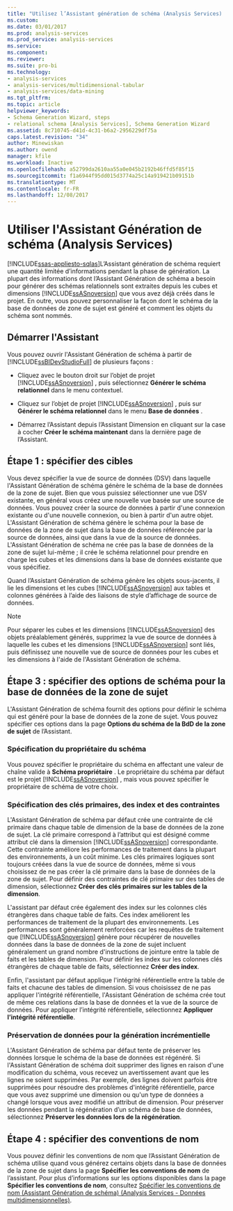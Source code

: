 ```yaml
---
title: "Utilisez l’Assistant génération de schéma (Analysis Services) | Documents Microsoft"
ms.custom: 
ms.date: 03/01/2017
ms.prod: analysis-services
ms.prod_service: analysis-services
ms.service: 
ms.component: 
ms.reviewer: 
ms.suite: pro-bi
ms.technology:
- analysis-services
- analysis-services/multidimensional-tabular
- analysis-services/data-mining
ms.tgt_pltfrm: 
ms.topic: article
helpviewer_keywords:
- Schema Generation Wizard, steps
- relational schema [Analysis Services], Schema Generation Wizard
ms.assetid: 8c710745-d41d-4c31-b6a2-2956229df75a
caps.latest.revision: "34"
author: Minewiskan
ms.author: owend
manager: kfile
ms.workload: Inactive
ms.openlocfilehash: a52799da2610aa55a0e045b2192b46ffd5f85f15
ms.sourcegitcommit: f1a6944f95dd015d3774a25c14a919421b09151b
ms.translationtype: MT
ms.contentlocale: fr-FR
ms.lasthandoff: 12/08/2017
---
```

# <a name="use-the-schema-generation-wizard-analysis-services"></a>Utiliser l'Assistant Génération de schéma (Analysis Services)
[!INCLUDE[ssas-appliesto-sqlas](../../includes/ssas-appliesto-sqlas.md)]L’Assistant génération de schéma requiert une quantité limitée d’informations pendant la phase de génération. La plupart des informations dont l’Assistant Génération de schéma a besoin pour générer des schémas relationnels sont extraites depuis les cubes et dimensions [!INCLUDE[ssASnoversion](../../includes/ssasnoversion-md.md)] que vous avez déjà créés dans le projet. En outre, vous pouvez personnaliser la façon dont le schéma de la base de données de zone de sujet est généré et comment les objets du schéma sont nommés.  
  
## <a name="start-the-wizard"></a>Démarrer l'Assistant  
 Vous pouvez ouvrir l'Assistant Génération de schéma à partir de [!INCLUDE[ssBIDevStudioFull](../../includes/ssbidevstudiofull-md.md)] de plusieurs façons :  
  
-   Cliquez avec le bouton droit sur l’objet de projet [!INCLUDE[ssASnoversion](../../includes/ssasnoversion-md.md)] , puis sélectionnez **Générer le schéma relationnel** dans le menu contextuel.  
  
-   Cliquez sur l’objet de projet [!INCLUDE[ssASnoversion](../../includes/ssasnoversion-md.md)] , puis sur **Générer le schéma relationnel** dans le menu **Base de données** .  
  
-   Démarrez l’Assistant depuis l’Assistant Dimension en cliquant sur la case à cocher **Créer le schéma maintenant** dans la dernière page de l’Assistant.  
  
## <a name="step-1-specify-targets"></a>Étape 1 : spécifier des cibles  
 Vous devez spécifier la vue de source de données (DSV) dans laquelle l'Assistant Génération de schéma génère le schéma de la base de données de la zone de sujet. Bien que vous puissiez sélectionner une vue DSV existante, en général vous créez une nouvelle vue basée sur une source de données. Vous pouvez créer la source de données à partir d'une connexion existante ou d'une nouvelle connexion, ou bien à partir d'un autre objet. L'Assistant Génération de schéma génère le schéma pour la base de données de la zone de sujet dans la base de données référencée par la source de données, ainsi que dans la vue de la source de données. L'Assistant Génération de schéma ne crée pas la base de données de la zone de sujet lui-même ; il crée le schéma relationnel pour prendre en charge les cubes et les dimensions dans la base de données existante que vous spécifiez.  
  
 Quand l’Assistant Génération de schéma génère les objets sous-jacents, il lie les dimensions et les cubes [!INCLUDE[ssASnoversion](../../includes/ssasnoversion-md.md)] aux tables et colonnes générées à l’aide des liaisons de style d’affichage de source de données.  
  
> [!NOTE]  
>  Pour séparer les cubes et les dimensions [!INCLUDE[ssASnoversion](../../includes/ssasnoversion-md.md)] des objets préalablement générés, supprimez la vue de source de données à laquelle les cubes et les dimensions [!INCLUDE[ssASnoversion](../../includes/ssasnoversion-md.md)] sont liés, puis définissez une nouvelle vue de source de données pour les cubes et les dimensions à l'aide de l'Assistant Génération de schéma.  
  
## <a name="step-3-specify-schema-options-for-the-subject-area-database"></a>Étape 3 : spécifier des options de schéma pour la base de données de la zone de sujet  
 L'Assistant Génération de schéma fournit des options pour définir le schéma qui est généré pour la base de données de la zone de sujet. Vous pouvez spécifier ces options dans la page **Options du schéma de la BdD de la zone de sujet** de l’Assistant.  
  
### <a name="specifying-the-schema-owner"></a>Spécification du propriétaire du schéma  
 Vous pouvez spécifier le propriétaire du schéma en affectant une valeur de chaîne valide à **Schéma propriétaire** . Le propriétaire du schéma par défaut est le projet [!INCLUDE[ssASnoversion](../../includes/ssasnoversion-md.md)] , mais vous pouvez spécifier le propriétaire de schéma de votre choix.  
  
### <a name="specifying-primary-keys-indexes-and-constraints"></a>Spécification des clés primaires, des index et des contraintes  
 L'Assistant Génération de schéma par défaut crée une contrainte de clé primaire dans chaque table de dimension de la base de données de la zone de sujet. La clé primaire correspond à l’attribut qui est désigné comme attribut clé dans la dimension [!INCLUDE[ssASnoversion](../../includes/ssasnoversion-md.md)] correspondante. Cette contrainte améliore les performances de traitement dans la plupart des environnements, à un coût minime. Les clés primaires logiques sont toujours créées dans la vue de source de données, même si vous choisissez de ne pas créer la clé primaire dans la base de données de la zone de sujet. Pour définir des contraintes de clé primaire sur des tables de dimension, sélectionnez **Créer des clés primaires sur les tables de la dimension**.  
  
 L'assistant par défaut crée également des index sur les colonnes clés étrangères dans chaque table de faits. Ces index améliorent les performances de traitement de la plupart des environnements. Les performances sont généralement renforcées car les requêtes de traitement que [!INCLUDE[ssASnoversion](../../includes/ssasnoversion-md.md)] génère pour récupérer de nouvelles données dans la base de données de la zone de sujet incluent généralement un grand nombre d'instructions de jointure entre la table de faits et les tables de dimension. Pour définir les index sur les colonnes clés étrangères de chaque table de faits, sélectionnez **Créer des index**.  
  
 Enfin, l'assistant par défaut applique l'intégrité référentielle entre la table de faits et chacune des tables de dimension. Si vous choisissez de ne pas appliquer l'intégrité référentielle, l'Assistant Génération de schéma crée tout de même ces relations dans la base de données et la vue de la source de données. Pour appliquer l’intégrité référentielle, sélectionnez **Appliquer l’intégrité référentielle**.  
  
### <a name="preserving-data-for-incremental-generation"></a>Préservation de données pour la génération incrémentielle  
 L'Assistant Génération de schéma par défaut tente de préserver les données lorsque le schéma de la base de données est régénéré. Si l'Assistant Génération de schéma doit supprimer des lignes en raison d'une modification du schéma, vous recevez un avertissement avant que les lignes ne soient supprimées. Par exemple, des lignes doivent parfois être supprimées pour résoudre des problèmes d'intégrité référentielle, parce que vous avez supprimé une dimension ou qu'un type de données a changé lorsque vous avez modifié un attribut de dimension. Pour préserver les données pendant la régénération d’un schéma de base de données, sélectionnez **Préserver les données lors de la régénération**.  
  
## <a name="step-4-specify-naming-conventions"></a>Étape 4 : spécifier des conventions de nom  
 Vous pouvez définir les conventions de nom que l’Assistant Génération de schéma utilise quand vous générez certains objets dans la base de données de la zone de sujet dans la page **Spécifier les conventions de nom** de l’assistant. Pour plus d’informations sur les options disponibles dans la page **Spécifier les conventions de nom**, consultez [Spécifier les conventions de nom &#40;Assistant Génération de schéma&#41; &#40;Analysis Services - Données multidimensionnelles&#41;](http://msdn.microsoft.com/library/02d830ea-5b1f-4485-9f94-d64b8bea592b).  
  
  
